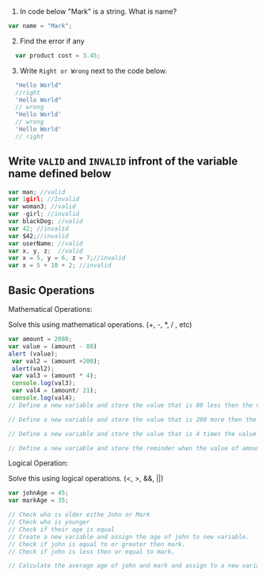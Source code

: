 1. In code below "Mark" is a string.  What is name?
```js
var name = "Mark";
```
<!-- name is a var-->

2. Find the error if any
```js
  var product cost = 3.45;
```
<!-- space between product and const -->
3. Write `Right or Wrong` next to the code below.

```js
  "Hello World" 
  //right
  'Hello World" 
  // wrong
  "Hello World'
  // wrong
  'Hello World'
  // right
```

## Write `VALID` and `INVALID` infront of the variable name defined below
```js
var man; //valid
var 1girl; //Invalid
var woman3; //valid
var -girl; //invalid
var blackDog; //valid
var 42; //invalid
var $42;//invalid
var userName; //valid
var x, y, z;  //valid
var x = 5, y = 6, z = 7;//invalid
var x = 5 + 10 + 2; //invalid
```

## Basic Operations

Mathematical Operations:

Solve this using mathematical operations. (+, -, *, / , etc)

```js
var amount = 2080;
var value = (amount - 80)
alert (value);
 var val2 = (amount +200);
 alert(val2);
 var val3 = (amount * 4);
 console.log(val3);
 var val4 = (amount/ 21);
 console.log(val4);
// Define a new variable and store the value that is 80 less then the value of amount.

// Define a new variable and store the value that is 200 more then the value of amount.

// Define a new variable and store the value that is 4 times the value of amount.

// Define a new variable and store the reminder when the value of amount is  divided by 21.
```

Logical Operation:

Solve this using logical operations. (<, >, &&, ||)

```js
var johnAge = 45;
var markAge = 35;

// Check who is older eithe John or Mark
// Check who is younger
// Check if their age is equal
// Create a new variable and assign the age of john to new variable.
// Check if john is equal to or greater then mark.
// Check if john is less then or equal to mark.

// Calculate the average age of john and mark and assign to a new variable.
```